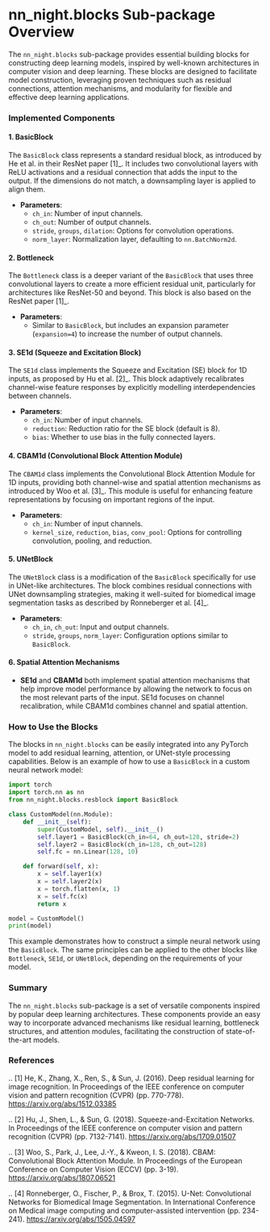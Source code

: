 # nn_night.blocks Sub-package Overview

The `nn_night.blocks` sub-package provides essential building blocks for constructing deep learning models, inspired by well-known architectures in computer vision and deep learning. These blocks are designed to facilitate model construction, leveraging proven techniques such as residual connections, attention mechanisms, and modularity for flexible and effective deep learning applications.

### Implemented Components

#### 1. BasicBlock

The `BasicBlock` class represents a standard residual block, as introduced by He et al. in their ResNet paper [1]_. It includes two convolutional layers with ReLU activations and a residual connection that adds the input to the output. If the dimensions do not match, a downsampling layer is applied to align them.

- **Parameters**:
  - `ch_in`: Number of input channels.
  - `ch_out`: Number of output channels.
  - `stride`, `groups`, `dilation`: Options for convolution operations.
  - `norm_layer`: Normalization layer, defaulting to `nn.BatchNorm2d`.

#### 2. Bottleneck

The `Bottleneck` class is a deeper variant of the `BasicBlock` that uses three convolutional layers to create a more efficient residual unit, particularly for architectures like ResNet-50 and beyond. This block is also based on the ResNet paper [1]_.

- **Parameters**:
  - Similar to `BasicBlock`, but includes an expansion parameter (`expansion=4`) to increase the number of output channels.

#### 3. SE1d (Squeeze and Excitation Block)

The `SE1d` class implements the Squeeze and Excitation (SE) block for 1D inputs, as proposed by Hu et al. [2]_. This block adaptively recalibrates channel-wise feature responses by explicitly modelling interdependencies between channels.

- **Parameters**:
  - `ch_in`: Number of input channels.
  - `reduction`: Reduction ratio for the SE block (default is 8).
  - `bias`: Whether to use bias in the fully connected layers.

#### 4. CBAM1d (Convolutional Block Attention Module)

The `CBAM1d` class implements the Convolutional Block Attention Module for 1D inputs, providing both channel-wise and spatial attention mechanisms as introduced by Woo et al. [3]_. This module is useful for enhancing feature representations by focusing on important regions of the input.

- **Parameters**:
  - `ch_in`: Number of input channels.
  - `kernel_size`, `reduction`, `bias`, `conv_pool`: Options for controlling convolution, pooling, and reduction.

#### 5. UNetBlock

The `UNetBlock` class is a modification of the `BasicBlock` specifically for use in UNet-like architectures. The block combines residual connections with UNet downsampling strategies, making it well-suited for biomedical image segmentation tasks as described by Ronneberger et al. [4]_.

- **Parameters**:
  - `ch_in`, `ch_out`: Input and output channels.
  - `stride`, `groups`, `norm_layer`: Configuration options similar to `BasicBlock`.

#### 6. Spatial Attention Mechanisms

- **SE1d** and **CBAM1d** both implement spatial attention mechanisms that help improve model performance by allowing the network to focus on the most relevant parts of the input. SE1d focuses on channel recalibration, while CBAM1d combines channel and spatial attention.

### How to Use the Blocks

The blocks in `nn_night.blocks` can be easily integrated into any PyTorch model to add residual learning, attention, or UNet-style processing capabilities. Below is an example of how to use a `BasicBlock` in a custom neural network model:

```python
import torch
import torch.nn as nn
from nn_night.blocks.resblock import BasicBlock

class CustomModel(nn.Module):
    def __init__(self):
        super(CustomModel, self).__init__()
        self.layer1 = BasicBlock(ch_in=64, ch_out=128, stride=2)
        self.layer2 = BasicBlock(ch_in=128, ch_out=128)
        self.fc = nn.Linear(128, 10)

    def forward(self, x):
        x = self.layer1(x)
        x = self.layer2(x)
        x = torch.flatten(x, 1)
        x = self.fc(x)
        return x

model = CustomModel()
print(model)
```

This example demonstrates how to construct a simple neural network using the `BasicBlock`. The same principles can be applied to the other blocks like `Bottleneck`, `SE1d`, or `UNetBlock`, depending on the requirements of your model.

### Summary

The `nn_night.blocks` sub-package is a set of versatile components inspired by popular deep learning architectures. These components provide an easy way to incorporate advanced mechanisms like residual learning, bottleneck structures, and attention modules, facilitating the construction of state-of-the-art models.

### References

.. [1] He, K., Zhang, X., Ren, S., & Sun, J. (2016). Deep residual learning for image recognition. In Proceedings of the IEEE conference on computer vision and pattern recognition (CVPR) (pp. 770-778). https://arxiv.org/abs/1512.03385

.. [2] Hu, J., Shen, L., & Sun, G. (2018). Squeeze-and-Excitation Networks. In Proceedings of the IEEE conference on computer vision and pattern recognition (CVPR) (pp. 7132-7141). https://arxiv.org/abs/1709.01507

.. [3] Woo, S., Park, J., Lee, J.-Y., & Kweon, I. S. (2018). CBAM: Convolutional Block Attention Module. In Proceedings of the European Conference on Computer Vision (ECCV) (pp. 3-19). https://arxiv.org/abs/1807.06521

.. [4] Ronneberger, O., Fischer, P., & Brox, T. (2015). U-Net: Convolutional Networks for Biomedical Image Segmentation. In International Conference on Medical image computing and computer-assisted intervention (pp. 234-241). https://arxiv.org/abs/1505.04597

